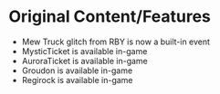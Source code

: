 # Original Content/Features
- Mew Truck glitch from RBY is now a built-in event
- MysticTicket is available in-game
- AuroraTicket is available in-game
- Groudon is available in-game
- Regirock is available in-game